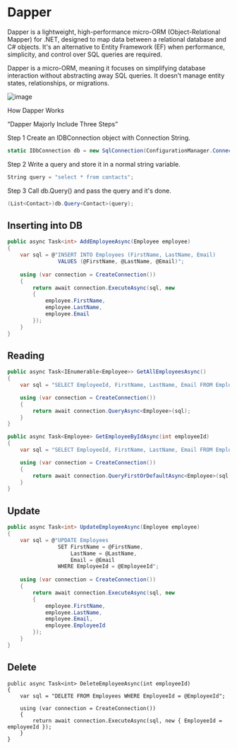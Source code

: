 # Dapper

Dapper is a lightweight, high-performance micro-ORM (Object-Relational Mapper) for .NET, designed to map data between a relational database and C# objects. It's an alternative to Entity Framework (EF) when performance, simplicity, and control over SQL queries are required.

Dapper is a micro-ORM, meaning it focuses on simplifying database interaction without abstracting away SQL queries. It doesn’t manage entity states, relationships, or migrations.


![image](https://github.com/user-attachments/assets/66e1e3e3-be8d-48cb-bcf5-434f5fcca5c0)

How Dapper Works
 
“Dapper Majorly Include Three Steps”
 
Step 1
Create an IDBConnection object with Connection String.

```csharp
static IDbConnection db = new SqlConnection(ConfigurationManager.ConnectionStrings["SqlServerConnString"].ConnectionString);  
```
 
Step 2
Write a query and store it in a normal string variable.

 ```csharp
String query = "select * from contacts";  
```

Step 3
Call db.Query() and pass the query and it's done.

```csharp
(List<Contact>)db.Query<Contact>(query);  
```

## Inserting into DB

```csharp
public async Task<int> AddEmployeeAsync(Employee employee)
{
    var sql = @"INSERT INTO Employees (FirstName, LastName, Email) 
                VALUES (@FirstName, @LastName, @Email)";
                
    using (var connection = CreateConnection())
    {
        return await connection.ExecuteAsync(sql, new
        {
            employee.FirstName,
            employee.LastName,
            employee.Email
        });
    }
}
```

## Reading

```csharp
public async Task<IEnumerable<Employee>> GetAllEmployeesAsync()
{
    var sql = "SELECT EmployeeId, FirstName, LastName, Email FROM Employees";

    using (var connection = CreateConnection())
    {
        return await connection.QueryAsync<Employee>(sql);
    }
}

public async Task<Employee> GetEmployeeByIdAsync(int employeeId)
{
    var sql = "SELECT EmployeeId, FirstName, LastName, Email FROM Employees WHERE EmployeeId = @EmployeeId";

    using (var connection = CreateConnection())
    {
        return await connection.QueryFirstOrDefaultAsync<Employee>(sql, new { EmployeeId = employeeId });
    }
}

```

## Update 

```csharp
public async Task<int> UpdateEmployeeAsync(Employee employee)
{
    var sql = @"UPDATE Employees 
                SET FirstName = @FirstName, 
                    LastName = @LastName, 
                    Email = @Email 
                WHERE EmployeeId = @EmployeeId";
    
    using (var connection = CreateConnection())
    {
        return await connection.ExecuteAsync(sql, new
        {
            employee.FirstName,
            employee.LastName,
            employee.Email,
            employee.EmployeeId
        });
    }
}
```

## Delete

```chsarp
public async Task<int> DeleteEmployeeAsync(int employeeId)
{
    var sql = "DELETE FROM Employees WHERE EmployeeId = @EmployeeId";

    using (var connection = CreateConnection())
    {
        return await connection.ExecuteAsync(sql, new { EmployeeId = employeeId });
    }
}
```

